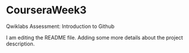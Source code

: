 # CourseraWeek3
Qwiklabs Assessment: Introduction to Github

I am editing the README file. Adding some more details about the project description.
